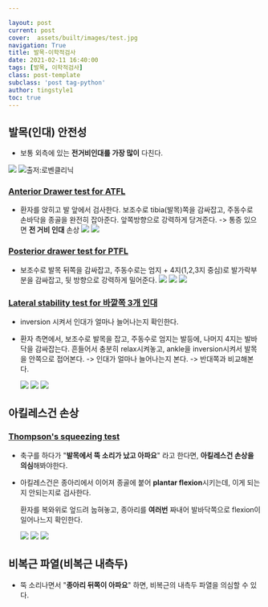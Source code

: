```yaml
---

layout: post
current: post 
cover:  assets/built/images/test.jpg
navigation: True
title: 발목-이학적검사  
date: 2021-02-11 16:40:00
tags: [발목, 이학적검사] 
class: post-template 
subclass: 'post tag-python' 
author: tingstyle1 
toc: true
---
```


##  발목(인대) 안전성

- 보통 외측에 있는 **전거비인대를 가장 많이** 다친다.

![](https://user-images.githubusercontent.com/54255124/107912639-333db800-6fa2-11eb-8a98-858bcd234604.png)
![출저:로벤클리닉](https://user-images.githubusercontent.com/54255124/107912642-346ee500-6fa2-11eb-82d0-4a6040beb054.png)



### [Anterior Drawer test for ATFL](https://www.youtube.com/watch?v=e4IehK8uyHo)

- 환자를 앉히고 발 앞에서 검사한다.
  보조수로 tibia(발목)쪽을 감싸잡고, 주동수로 손바닥을 종골을 완전히 잡아준다.
  앞쪽방향으로 강력하게 당겨준다. -> 통증 있으면 **전 거비 인대** 손상
  ![](https://user-images.githubusercontent.com/54255124/107912685-4cdeff80-6fa2-11eb-842f-ac80c2c60909.png)
  ![](https://user-images.githubusercontent.com/54255124/107912688-4e102c80-6fa2-11eb-815d-fb8bad12ce71.png)



### [Posterior drawer test for PTFL](https://www.youtube.com/watch?v=e4IehK8uyHo)

- 보조수로 발목 뒤쪽을 감싸잡고, 주동수로는 엄지 + 4지(1,2,3지 중심)로 발가락부분을 감싸잡고, 뒷 방향으로 강력하게 밀어준다.
  ![](https://user-images.githubusercontent.com/54255124/107912690-4f415980-6fa2-11eb-8766-112270315ad2.png)
  ![](https://user-images.githubusercontent.com/54255124/107912698-549ea400-6fa2-11eb-90de-94f41ee3e5b6.png)
  ![](https://user-images.githubusercontent.com/54255124/107912705-58322b00-6fa2-11eb-89ae-0c0f9669498b.png)





### [Lateral stability test for 바깥쪽 3개 인대](https://www.youtube.com/watch?v=e4IehK8uyHo)

- inversion 시켜서 인대가 얼마나 늘어나는지 확인한다.

- 환자 측면에서, 보조수로 발목을 잡고, 주동수로 엄지는 발등에, 나머지 4지는 발바닥을 감싸잡는다.
  흔들어서 충분히 relax시켜놓고, ankle을 inversion시켜서 발목을 안쪽으로 접어본다.
  -> 인대가 얼마나 늘어나는지 본다.
  -> 반대쪽과 비교해본다.

  ![](https://user-images.githubusercontent.com/54255124/107912710-5d8f7580-6fa2-11eb-9505-4aeb52990022.png)
  ![](https://user-images.githubusercontent.com/54255124/107912729-6a13ce00-6fa2-11eb-8f74-dbde6dc0ffa8.png)
  ![](https://user-images.githubusercontent.com/54255124/107912732-6b44fb00-6fa2-11eb-902d-1ab94073e927.png)





## 아킬레스건 손상

### [Thompson's squeezing test](https://www.youtube.com/watch?v=z-7cJ7LpCqY)

- 축구를 하다가 "**발목에서 뚝 소리가 났고 아파요**" 라고 한다면, **아킬레스건 손상을 의심**해봐야한다.

- 아킬레스건은 종아리에서 이어져 종골에 붙어 **plantar flexion**시키는데, 이게 되는지 안되는지로 검사한다.

  환자를 복와위로 엎드려 눕혀놓고, 종아리를 **여러번** 짜내어 발바닥쪽으로 flexion이 일어나느지 확인한다.

  ![](https://user-images.githubusercontent.com/54255124/107912734-6c762800-6fa2-11eb-9aa1-841e5b53b47b.png)
  ![](https://user-images.githubusercontent.com/54255124/107912738-6da75500-6fa2-11eb-9092-a3aa9874c35f.png)
  ![](https://user-images.githubusercontent.com/54255124/107912742-6f711880-6fa2-11eb-99a9-da1b4fd38172.png)







## 비복근 파열(비복근 내측두)

- 뚝 소리나면서 "**종아리 뒤쪽이 아파요**" 하면, 비복근의 내측두 파열을 의심할 수 있다.



